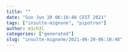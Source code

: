 ```yaml
---
title: ""
date: "Sun Jun 20 06:10:48 CEST 2021"
tags: ["insulte-mignone", "pipotron"]
author: m1ch3l
categories: ["generated"]
slug: "insulte-mignone/2021-06-20-06:10:48"
---
```



